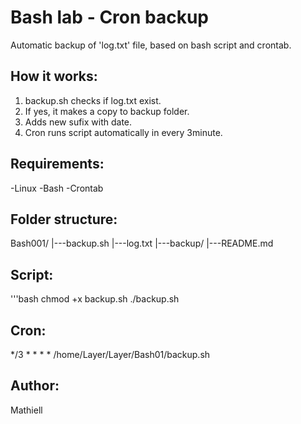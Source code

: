 # Bash lab - Cron backup

Automatic backup of 'log.txt' file, based on bash script and crontab.

## How it works:

1. backup.sh checks if log.txt exist.
2. If yes, it makes a copy to backup folder.
3. Adds new sufix with date.
4. Cron runs script automatically in every 3minute.

## Requirements:

-Linux
-Bash
-Crontab

## Folder structure:

Bash001/
|---backup.sh
|---log.txt
|---backup/
|---README.md

## Script:

'''bash
chmod +x backup.sh
./backup.sh

## Cron:

*/3 * * * * /home/Layer/Layer/Bash01/backup.sh

## Author:

Mathiell
